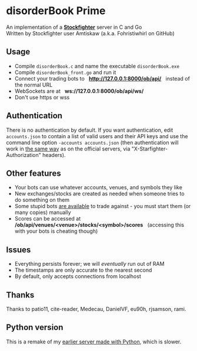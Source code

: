 # disorderBook Prime

An implementation of a **[Stockfighter](http://stockfighter.io)** server in C and Go<br>
Written by Stockfighter user Amtiskaw (a.k.a. Fohristiwhirl on GitHub)

## Usage

* Compile `disorderBook.c` and name the executable `disorderBook.exe`
* Compile `disorderBook_front.go` and run it
* Connect your trading bots to &nbsp; **http://127.0.0.1:8000/ob/api/** &nbsp; instead of the normal URL
* WebSockets are at &nbsp; **ws://127.0.0.1:8000/ob/api/ws/**
* Don't use https or wss

## Authentication

There is no authentication by default. If you want authentication, edit `accounts.json` to contain a list of valid users and their API keys and use the command line option `-accounts accounts.json` (then authentication will work in [the same way](https://starfighter.readme.io/docs/api-authentication-authorization) as on the official servers, via "X-Starfighter-Authorization" headers).

## Other features

* Your bots can use whatever accounts, venues, and symbols they like
* New exchanges/stocks are created as needed when someone tries to do something on them
* Some stupid bots [are available](https://github.com/fohristiwhirl/disorderBook/tree/master/bots) to trade against - you must start them (or many copies) manually
* Scores can be accessed at &nbsp; **/ob/api/venues/&lt;venue&gt;/stocks/&lt;symbol&gt;/scores** &nbsp; (accessing this with your bots is cheating though)

## Issues

* Everything persists forever; we will *eventually* run out of RAM
* The timestamps are only accurate to the nearest second
* By default, only accepts connections from localhost

## Thanks

Thanks to patio11, cite-reader, Medecau, DanielVF, eu90h, rjsamson, rami.

## Python version

This is a remake of my [earlier server made with Python](https://github.com/fohristiwhirl/disorderBook), which is slower.
